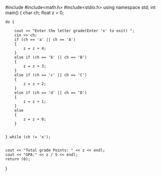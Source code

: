 #include <iostream>
#include<math.h>
#include<stdio.h>
using namespace std;
int main()
{
    char ch;
    float z = 0;


    do {

        cout << "Enter the letter grade(Enter 'x' to exit) ";
        cin >> ch;
        if (ch == 'a' || ch == 'A')
        {
            z = z + 4;
        }
        else if (ch == 'b' || ch == 'B')
        {
            z = z + 3;
        }
        else if (ch == 'c' || ch == 'C')
        {
            z = z + 2;
        }
        else if (ch == 'd' || ch == 'D')
        {
            z = z + 1;
        }
        else
        {
            z = z + 0;
        }


    } while (ch != 'x');


    cout << "Total grade Points: " << z << endl;
    cout << "GPA:" << z / 5 << endl;
    return (0);
}

